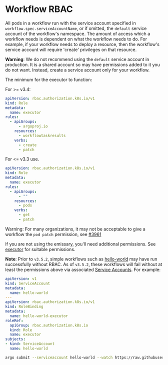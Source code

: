 # Workflow RBAC

All pods in a workflow run with the service account specified in `workflow.spec.serviceAccountName`, or if omitted,
the `default` service account of the workflow's namespace. The amount of access which a workflow needs is dependent on
what the workflow needs to do. For example, if your workflow needs to deploy a resource, then the workflow's service
account will require 'create' privileges on that resource.

**Warning**: We do not recommend using the `default` service account in production. It is a shared account so may have
permissions added to it you do not want. Instead, create a service account only for your workflow.

The minimum for the executor to function:

For >= v3.4:

```yaml
apiVersion: rbac.authorization.k8s.io/v1
kind: Role
metadata:
  name: executor
rules:
  - apiGroups:
      - argoproj.io
    resources:
      - workflowtaskresults
    verbs:
      - create
      - patch
```

For <= v3.3 use.

```yaml
apiVersion: rbac.authorization.k8s.io/v1
kind: Role
metadata:
  name: executor
rules:
  - apiGroups:
      - ""
    resources:
      - pods
    verbs:
      - get
      - patch
```

Warning: For many organizations, it may not be acceptable to give a workflow the `pod patch` permission, see [#3961](https://github.com/argoproj/argo-workflows/issues/3961)

If you are not using the emissary, you'll need additional permissions.
See [executor](https://github.com/argoproj/argo-workflows/tree/main/manifests/quick-start/base/executor) for suitable permissions.

**Note**: Prior to `v3.5.2`, simple workflows such as [hello-world](https://raw.githubusercontent.com/argoproj/argo-workflows/main/examples/hello-world.yaml) may have run successfully without RBAC. As of `v3.5.2`, these workflows will fail without at least the permissions above via associated [Service Accounts](service-accounts.md). For example:

```yaml
apiVersion: v1
kind: ServiceAccount
metadata:
  name: hello-world
---
apiVersion: rbac.authorization.k8s.io/v1
kind: RoleBinding
metadata:
  name: hello-world-executor
roleRef:
  apiGroup: rbac.authorization.k8s.io
  kind: Role
  name: executor
subjects:
- kind: ServiceAccount
  name: hello-world
```

```bash
argo submit --serviceaccount hello-world --watch https://raw.githubusercontent.com/argoproj/argo-workflows/main/examples/hello-world.yaml
```
